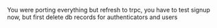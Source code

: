 You were porting everything but refresh to trpc, you have to test signup now, but first delete db records for authenticators and users
